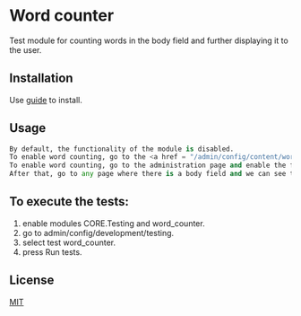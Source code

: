 # Word counter

Test module for counting words in the body field and further displaying it to the user.

## Installation

Use  [guide](https://www.drupal.org/docs/extending-drupal/installing-modules) to install.

## Usage

```python
By default, the functionality of the module is disabled.
To enable word counting, go to the <a href = "/admin/config/content/word_count/settings">administration page</a> and enable the functionality.
To enable word counting, go to the administration page and enable the functionality.
After that, go to any page where there is a body field and we can see the counter.
```

## To execute the tests:
1. enable modules CORE.Testing and word_counter.
2. go to admin/config/development/testing.
3. select test word_counter.
4. press  Run tests.


## License
[MIT](https://choosealicense.com/licenses/mit/)
